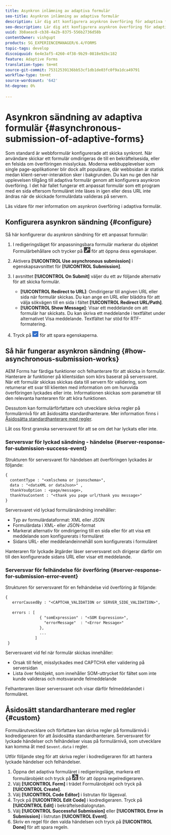```yaml
---
title: Asynkron inlämning av adaptiva formulär
seo-title: Asynkron inlämning av adaptiva formulär
description: Lär dig att konfigurera asynkron överföring för adaptiva formulär.
seo-description: Lär dig att konfigurera asynkron överföring för adaptiva formulär.
uuid: 3b8aeac8-cb38-4a2b-8375-556b2736d58b
contentOwner: vishgupt
products: SG_EXPERIENCEMANAGER/6.4/FORMS
topic-tags: develop
discoiquuid: 6e4e3af5-4260-4f38-9b29-0818e92bc182
feature: Adaptive Forms
translation-type: tm+mt
source-git-commit: 75312539136bb53cf1db1de03fc0f9a1dca49791
workflow-type: tm+mt
source-wordcount: '642'
ht-degree: 0%

---
```



# Asynkron sändning av adaptiva formulär {#asynchronous-submission-of-adaptive-forms}

Som standard är webbformulär konfigurerade att skicka synkront. När användare skickar ett formulär omdirigeras de till en bekräftelsesida, eller en felsida om överföringen misslyckas. Moderna webbupplevelser som single page-applikationer blir dock allt populärare, där webbsidan är statisk medan klient-server-interaktion sker i bakgrunden. Du kan nu ge den här upplevelsen tillgång till adaptiva formulär genom att konfigurera asynkron överföring. I det här fallet fungerar ett anpassat formulär som ett program med en sida eftersom formuläret inte läses in igen eller dess URL inte ändras när de skickade formulärdata valideras på servern.

Läs vidare för mer information om asynkron överföring i adaptiva formulär.

## Konfigurera asynkron sändning {#configure}

Så här konfigurerar du asynkron sändning för ett anpassat formulär:

1. I redigeringsläget för anpassningsbara formulär markerar du objektet Formulärbehållare och trycker på ![cmpr1](assets/cmppr1.png) för att öppna dess egenskaper.
1. Aktivera **[!UICONTROL Use asynchronous submission]** i egenskapsavsnittet för **[!UICONTROL Submission]**.
1. I avsnittet **[!UICONTROL On Submit]** väljer du ett av följande alternativ för att skicka formulär.

   * **[!UICONTROL Redirect to URL]**: Omdirigerar till angiven URL eller sida när formulär skickas. Du kan ange en URL eller bläddra för att välja sökvägen till en sida i fältet **[!UICONTROL Redirect URL/Path]**.
   * **[!UICONTROL Show Message]**: Visar ett meddelande om att formulär har skickats. Du kan skriva ett meddelande i textfältet under alternativet Visa meddelande. Textfältet har stöd för RTF-formatering.

1. Tryck på ![check-button1](assets/check-button1.png) för att spara egenskaperna.

## Så här fungerar asynkron sändning {#how-asynchronous-submission-works}

AEM Forms har färdiga funktioner och felhanterare för att skicka in formulär. Hanterare är funktioner på klientsidan som körs baserat på serversvaret. När ett formulär skickas skickas data till servern för validering, som returnerar ett svar till klienten med information om om huruvida överföringen lyckades eller inte. Informationen skickas som parametrar till den relevanta hanteraren för att köra funktionen.

Dessutom kan formulärförfattare och utvecklare skriva regler på formulärnivå för att åsidosätta standardhanterare. Mer information finns i [Åsidosätta standardhanterare med regler](#custom).

Låt oss först granska serversvaret för att se om det har lyckats eller inte.

### Serversvar för lyckad sändning - händelse {#server-response-for-submission-success-event}

Strukturen för serversvaret för händelsen att överföringen lyckades är följande:

```
{
  contentType : "<xmlschema or jsonschema>", 
  data : "<dataXML or dataJson>" , 
  thankYouOption : <page/message>, 
  thankYouContent : "<thank you page url/thank you message>"
}
```

Serversvaret vid lyckad formulärsändning innehåller:

* Typ av formulärdataformat: XML eller JSON
* Formulärdata i XML- eller JSON-format
* Markerat alternativ för omdirigering till en sida eller för att visa ett meddelande som konfigurerats i formuläret
* Sidans URL- eller meddelandeinnehåll som konfigurerats i formuläret

Hanteraren för lyckade åtgärder läser serversvaret och dirigerar därför om till den konfigurerade sidans URL eller visar ett meddelande.

### Serversvar för felhändelse för överföring {#server-response-for-submission-error-event}

Strukturen för serversvaret för en felhändelse vid överföring är följande:

```
{
   errorCausedBy : "<CAPTCHA_VALIDATION or SERVER_SIDE_VALIDATION>",

   errors : [
               { "somExpression" : "<SOM Expression>",
                 "errorMessage"  : "<Error Message>"
               },
               ...
             ]
 }
```

Serversvaret vid fel när formulär skickas innehåller:

* Orsak till felet, misslyckades med CAPTCHA eller validering på serversidan
* Lista över felobjekt, som innehåller SOM-uttrycket för fältet som inte kunde valideras och motsvarande felmeddelande

Felhanteraren läser serversvaret och visar därför felmeddelandet i formuläret.

## Åsidosätt standardhanterare med regler {#custom}

Formulärutvecklare och författare kan skriva regler på formulärnivå i kodredigeraren för att åsidosätta standardhanterare. Serversvaret för lyckade händelser och felhändelser visas på formulärnivå, som utvecklare kan komma åt med `$event.data` i regler.

Utför följande steg för att skriva regler i kodredigeraren för att hantera lyckade händelser och felhändelser.

1. Öppna det adaptiva formuläret i redigeringsläge, markera ett formulärobjekt och tryck på ![edit-rules1](assets/edit-rules1.png) för att öppna regelredigeraren.
1. Välj **[!UICONTROL Form]** i trädet Formulärobjekt och tryck på **[!UICONTROL Create]**.
1. Välj **[!UICONTROL Code Editor]** i listrutan för lägesval.
1. Tryck på **[!UICONTROL Edit Code]** i kodredigeraren. Tryck på **[!UICONTROL Edit]** i bekräftelsedialogrutan.
1. Välj **[!UICONTROL Successful Submission]** eller **[!UICONTROL Error in Submission]** i listrutan **[!UICONTROL Event]**.
1. Skriv en regel för den valda händelsen och tryck på **[!UICONTROL Done]** för att spara regeln.

